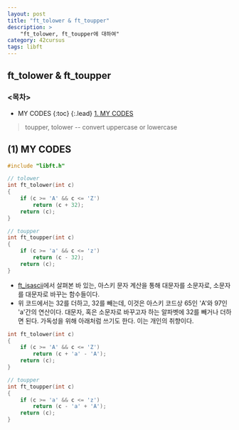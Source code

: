 ```yaml
---
layout: post
title: "ft_tolower & ft_toupper"
description: >
    "ft_tolower, ft_toupper에 대하여"
category: 42cursus
tags: libft
---
```

## ft_tolower & ft_toupper

### <목차>
* MY CODES
{:toc}
{:.lead}
[1. MY CODES](#1-my-codes)

> toupper, tolower -- convert uppercase or lowercase


## (1) MY CODES
~~~c
#include "libft.h"

// tolower
int	ft_tolower(int c)
{
	if (c >= 'A' && c <= 'Z')
		return (c + 32);
	return (c);
}

// toupper
int	ft_toupper(int c)
{
	if (c >= 'a' && c <= 'z')
		return (c - 32);
	return (c);
}
~~~

- [ft_isascii](https://espebaum.github.io/42cursus/ft-isascii-ft-isprint.html)에서 살펴본 바 있는, 아스키 문자 계산을 통해 대문자를 소문자로, 소문자를 대문자로 바꾸는 함수들이다.
- 위 코드에서는 32를 더하고, 32를 빼는데, 이것은 아스키 코드상 65인 'A'와 97인 'a'간의 연산이다. 대문자, 혹은 소문자로 바꾸고자 하는 알파벳에 32를 빼거나 더하면 된다. 가독성을 위해 아래처럼 쓰기도 한다. 이는 개인의 취향이다.

~~~c
int	ft_tolower(int c)
{
	if (c >= 'A' && c <= 'Z')
		return (c + 'a' - 'A');
	return (c);
}

// toupper
int	ft_toupper(int c)
{
	if (c >= 'a' && c <= 'z')
		return (c - 'a' + 'A');
	return (c);
}
~~~